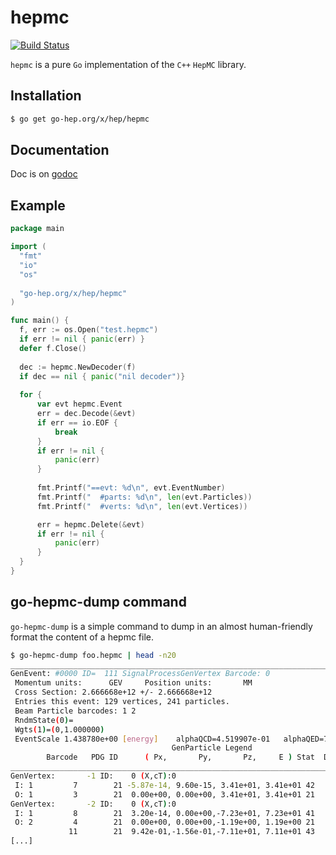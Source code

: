 hepmc
=====

[![Build Status](https://secure.travis-ci.org/go-hep/hepmc.png)](http://travis-ci.org/go-hep/hepmc)

``hepmc`` is a pure ``Go`` implementation of the ``C++`` ``HepMC``
library.

## Installation

```sh
$ go get go-hep.org/x/hep/hepmc
```

## Documentation

Doc is on [godoc](http://godoc.org/go-hep.org/x/hep/hepmc)

## Example

```go
package main

import (
  "fmt"
  "io"
  "os"
  
  "go-hep.org/x/hep/hepmc"
)

func main() {
  f, err := os.Open("test.hepmc")
  if err != nil { panic(err) }
  defer f.Close()
  
  dec := hepmc.NewDecoder(f)
  if dec == nil { panic("nil decoder")}
  
  for {
      var evt hepmc.Event
      err = dec.Decode(&evt)
      if err == io.EOF {
          break
      }
      if err != nil {
          panic(err)
      }
      
      fmt.Printf("==evt: %d\n", evt.EventNumber)
      fmt.Printf("  #parts: %d\n", len(evt.Particles))
      fmt.Printf("  #verts: %d\n", len(evt.Vertices))

      err = hepmc.Delete(&evt)
      if err != nil {
          panic(err)
      }
  }
}
```

## go-hepmc-dump command

``go-hepmc-dump`` is a simple command to dump in an almost
human-friendly format the content of a hepmc file.

```sh
$ go-hepmc-dump foo.hepmc | head -n20
________________________________________________________________________________
GenEvent: #0000 ID=  111 SignalProcessGenVertex Barcode: 0
 Momentum units:      GEV     Position units:       MM
 Cross Section: 2.666668e+12 +/- 2.666668e+12
 Entries this event: 129 vertices, 241 particles.
 Beam Particle barcodes: 1 2
 RndmState(0)=
 Wgts(1)=(0,1.000000)
 EventScale 1.438780e+00 [energy] 	 alphaQCD=4.519907e-01	 alphaQED=7.472465e-03
                                    GenParticle Legend
        Barcode   PDG ID      ( Px,       Py,       Pz,     E ) Stat  DecayVtx
________________________________________________________________________________
GenVertex:       -1 ID:    0 (X,cT):0
 I: 1         7        21 -5.87e-14, 9.60e-15, 3.41e+01, 3.41e+01 42        -1
 O: 1         3        21  0.00e+00, 0.00e+00, 3.41e+01, 3.41e+01 21        -3
GenVertex:       -2 ID:    0 (X,cT):0
 I: 1         8        21  3.20e-14, 0.00e+00,-7.23e+01, 7.23e+01 41        -2
 O: 2         4        21  0.00e+00, 0.00e+00,-1.19e+00, 1.19e+00 21        -3
             11        21  9.42e-01,-1.56e-01,-7.11e+01, 7.11e+01 43       -12
[...]
```


